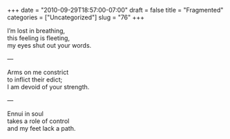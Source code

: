 +++
date = "2010-09-29T18:57:00-07:00"
draft = false
title = "Fragmented"
categories = ["Uncategorized"]
slug = "76"
+++

<p>I&#8217;m lost in breathing,<br />this feeling is fleeting,<br />my eyes shut out your words.</p>
<p>&#8212;</p>
<p>Arms on me constrict<br />to inflict their edict;<br />I am devoid of your strength.</p>
<p>&#8212;</p>
<p>Ennui in soul<br />takes a role of control<br />and my feet lack a path.</p>
